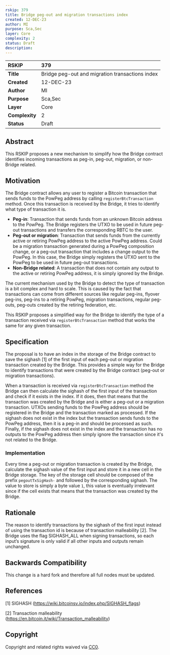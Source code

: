 ```yaml
---
rskip: 379
title: Bridge peg-out and migration transactions index
created: 12-DEC-23
author: MI
purpose: Sca,Sec
layer: Core 
complexity: 2
status: Draft
description: 
---
```


|RSKIP          |379           |
| :------------ |:-------------|
|**Title**      |Bridge peg-out and migration transactions index |
|**Created**    |12-DEC-23 |
|**Author**     |MI |
|**Purpose**    |Sca,Sec |
|**Layer**      |Core |
|**Complexity** |2 |
|**Status**     |Draft |

## Abstract

This RSKIP proposes a new mechanism to simplify how the Bridge contract identifies incoming transactions as peg-in, peg-out, migration, or non-Bridge related.

## Motivation

The Bridge contract allows any user to register a Bitcoin transaction that sends funds to the PowPeg address by calling `registerBtcTransaction` method. Once this transaction is received by the Bridge, it tries to identify what type of transaction it is.
- **Peg-in**: Transaction that sends funds from an unknown Bitcoin address to the PowPeg. The Bridge registers the UTXO to be used in future peg-out transactions and transfers the corresponding RBTC to the user.
- **Peg-out or migration**: Transaction that sends funds from the currently active or retiring PowPeg address to the active PowPeg address. Could be a migration transaction generated during a PowPeg composition change, or a peg-out transaction that includes a change output to the PowPeg. In this case, the Bridge simply registers the UTXO sent to the PowPeg to be used in future peg-out transactions.
- **Non-Bridge related**: A transaction that does not contain any output to the active or retiring PowPeg address, it is simply ignored by the Bridge.

The current mechanism used by the Bridge to detect the type of transaction is a bit complex and hard to scale. This is caused by the fact that transactions can come from different sources like regular peg-ins, flyover peg-ins, peg-ins to a retiring PowPeg, migration transactions, regular peg-outs, peg-outs created by the retiring federation, etc.

This RSKIP proposes a simplified way for the Bridge to identify the type of a transaction received via `registerBtcTransaction` method that works the same for any given transaction.

## Specification

The proposal is to have an index in the storage of the Bridge contract to save the sighash [1] of the first input of each peg-out or migration transaction created by the Bridge. This provides a simple way for the Bridge to identify transactions that were created by the Bridge contract (peg-out or migration transactions).

When a transaction is received via `registerBtcTransaction` method the Bridge can then calculate the sighash of the first input of the transaction and check if it exists in the index. If it does, then that means that the transaction was created by the Bridge and is either a peg-out or a migration transaction. UTXOs sending funds to the PowPeg address should be registered in the Bridge and the transaction marked as processed. If the sighash does not exist in the index but the transaction sends funds to the PowPeg address, then it is a peg-in and should be processed as such. Finally, if the sighash does not exist in the index and the transaction has no outputs to the PowPeg address then simply ignore the transaction since it's not related to the Bridge.

### Implementation

Every time a peg-out or migration transaction is created by the Bridge, calculate the sighash value of the first input and store it in a new cell in the Bridge storage. The key of the storage cell should be composed of the prefix `pegoutTxSigHash-` and followed by the corresponding sighash. The value to store is simply a byte value `1`, this value is eventually irrelevant since if the cell exists that means that the transaction was created by the Bridge.

## Rationale

The reason to identify transactions by the sighash of the first input instead of using the transaction id is because of transaction malleability [2]. The Bridge uses the flag SIGHASH_ALL when signing transactions, so each input’s signature is only valid if all other inputs and outputs remain unchanged.

## Backwards Compatibility

This change is a hard fork and therefore all full nodes must be updated.

## References

[1] SIGHASH (https://wiki.bitcoinsv.io/index.php/SIGHASH_flags)

[2] Transaction malleability (https://en.bitcoin.it/wiki/Transaction_malleability)

## Copyright

Copyright and related rights waived via [CC0](https://creativecommons.org/publicdomain/zero/1.0/).
